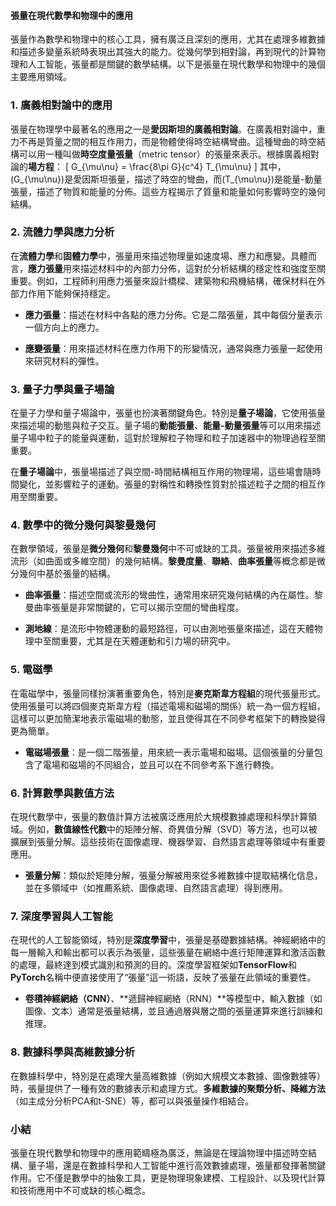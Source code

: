 #### 張量在現代數學和物理中的應用

張量作為數學和物理中的核心工具，擁有廣泛且深刻的應用，尤其在處理多維數據和描述多變量系統時表現出其強大的能力。從幾何學到相對論，再到現代的計算物理和人工智能，張量都是關鍵的數學結構。以下是張量在現代數學和物理中的幾個主要應用領域。

### 1. **廣義相對論中的應用**
張量在物理學中最著名的應用之一是**愛因斯坦的廣義相對論**。在廣義相對論中，重力不再是質量之間的相互作用力，而是物體使得時空結構彎曲。這種彎曲的時空結構可以用一種叫做**時空度量張量**（metric tensor）的張量來表示。根據廣義相對論的**場方程**：
\[
G_{\mu\nu} = \frac{8\pi G}{c^4} T_{\mu\nu}
\]
其中，\(G_{\mu\nu}\)是愛因斯坦張量，描述了時空的彎曲，而\(T_{\mu\nu}\)是能量-動量張量，描述了物質和能量的分佈。這些方程揭示了質量和能量如何影響時空的幾何結構。

### 2. **流體力學與應力分析**
在**流體力學**和**固體力學**中，張量用來描述物理量如速度場、應力和應變。具體而言，**應力張量**用來描述材料中的內部力分佈，這對於分析結構的穩定性和強度至關重要。例如，工程師利用應力張量來設計橋樑、建築物和飛機結構，確保材料在外部力作用下能夠保持穩定。

- **應力張量**：描述在材料中各點的應力分佈。它是二階張量，其中每個分量表示一個方向上的應力。

- **應變張量**：用來描述材料在應力作用下的形變情況，通常與應力張量一起使用來研究材料的彈性。

### 3. **量子力學與量子場論**
在量子力學和量子場論中，張量也扮演著關鍵角色。特別是**量子場論**，它使用張量來描述場的動態與粒子交互。量子場的**動能張量**、**能量-動量張量**等可以用來描述量子場中粒子的能量與運動，這對於理解粒子物理和粒子加速器中的物理過程至關重要。

在**量子場論**中，張量場描述了與空間-時間結構相互作用的物理場，這些場會隨時間變化，並影響粒子的運動。張量的對稱性和轉換性質對於描述粒子之間的相互作用至關重要。

### 4. **數學中的微分幾何與黎曼幾何**
在數學領域，張量是**微分幾何**和**黎曼幾何**中不可或缺的工具。張量被用來描述多維流形（如曲面或多維空間）的幾何結構。**黎曼度量**、**聯絡**、**曲率張量**等概念都是微分幾何中基於張量的結構。

- **曲率張量**：描述空間或流形的彎曲性，通常用來研究幾何結構的內在屬性。黎曼曲率張量是非常關鍵的，它可以揭示空間的彎曲程度。

- **測地線**：是流形中物體運動的最短路徑，可以由測地張量來描述，這在天體物理中至關重要，尤其是在天體運動和引力場的研究中。

### 5. **電磁學**
在電磁學中，張量同樣扮演著重要角色，特別是**麥克斯韋方程組**的現代張量形式。使用張量可以將四個麥克斯韋方程（描述電場和磁場的關係）統一為一個方程組，這樣可以更加簡潔地表示電磁場的動態，並且使得其在不同參考框架下的轉換變得更為簡單。

- **電磁場張量**：是一個二階張量，用來統一表示電場和磁場。這個張量的分量包含了電場和磁場的不同組合，並且可以在不同參考系下進行轉換。

### 6. **計算數學與數值方法**
在現代數學中，張量的數值計算方法被廣泛應用於大規模數據處理和科學計算領域。例如，**數值線性代數**中的矩陣分解、奇異值分解（SVD）等方法，也可以被擴展到張量分解。這些技術在圖像處理、機器學習、自然語言處理等領域中有重要應用。

- **張量分解**：類似於矩陣分解，張量分解被用來從多維數據中提取結構化信息，並在多領域中（如推薦系統、圖像處理、自然語言處理）得到應用。

### 7. **深度學習與人工智能**
在現代的人工智能領域，特別是**深度學習**中，張量是基礎數據結構。神經網絡中的每一層輸入和輸出都可以表示為張量，這些張量在網絡中進行矩陣運算和激活函數的處理，最終達到模式識別和預測的目的。深度學習框架如**TensorFlow**和**PyTorch**名稱中便直接使用了“張量”這一術語，反映了張量在此領域的重要性。

- **卷積神經網絡（CNN）**、**遞歸神經網絡（RNN）**等模型中，輸入數據（如圖像、文本）通常是張量結構，並且通過層與層之間的張量運算來進行訓練和推理。

### 8. **數據科學與高維數據分析**
在數據科學中，特別是在處理大量高維數據（例如大規模文本數據、圖像數據等）時，張量提供了一種有效的數據表示和處理方式。**多維數據的聚類分析、降維方法**（如主成分分析PCA和t-SNE）等，都可以與張量操作相結合。

### 小結
張量在現代數學和物理中的應用範疇極為廣泛，無論是在理論物理中描述時空結構、量子場，還是在數據科學和人工智能中進行高效數據處理，張量都發揮著關鍵作用。它不僅是數學中的抽象工具，更是物理現象建模、工程設計、以及現代計算和技術應用中不可或缺的核心概念。